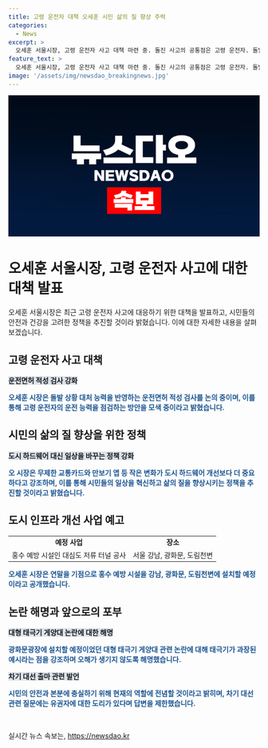 ```yaml
---
title: 고령 운전자 대책 오세훈 시민 삶의 질 향상 주력
categories:
  - News
excerpt: >
  오세훈 서울시장, 고령 운전자 사고 대책 마련 중. 돌진 사고의 공통점은 고령 운전자. 돌발상황 대처 능력 반영한 운전면허 적성 검사 방안 논의. 시민 삶의 질 높이는 무제한 교통카드 및 건강 앱 등 혁신적 정책 강조. 광화문 등 홍수 예방 시설 공사 예정. 대선 출마 관련 질문에 유권자에 대한 도리 강조.
feature_text: >
  오세훈 서울시장, 고령 운전자 사고 대책 마련 중. 돌진 사고의 공통점은 고령 운전자. 돌발상황 대처 능력 반영한 운전면허 적성 검사 방안 논의. 시민 삶의 질 높이는 무제한 교통카드 및 건강 앱 등 혁신적 정책 강조. 광화문 등 홍수 예방 시설 공사 예정. 대선 출마 관련 질문에 유권자에 대한 도리 강조.
image: '/assets/img/newsdao_breakingnews.jpg'
---
```


<p><img src="/assets/img/newsdao_breakingnews.jpg" alt="pcversion 속보" /></p>

<h1>오세훈 서울시장, 고령 운전자 사고에 대한 대책 발표</h1>

<p data-ke-size="size16">오세훈 서울시장은 최근 고령 운전자 사고에 대응하기 위한 대책을 발표하고, 시민들의 안전과 건강을 고려한 정책을 추진할 것이라 밝혔습니다. 이에 대한 자세한 내용을 살펴보겠습니다.</p>

<h2 data-ke-size="size26">고령 운전자 사고 대책</h2>

<p><b><span style="background-color: #21538527;">운전면허 적성 검사 강화</span></b></p>

<p><b><span style="color: #1a5490;">오세훈 시장은 돌발 상황 대처 능력을 반영하는 운전면허 적성 검사를 논의 중이며, 이를 통해 고령 운전자의 운전 능력을 점검하는 방안을 모색 중이라고 밝혔습니다.</span></b></p>

<h2 data-ke-size="size26">시민의 삶의 질 향상을 위한 정책</h2>

<p><b><span style="background-color: #21538527;">도시 하드웨어 대신 일상을 바꾸는 정책 강화</span></b></p>

<p><b><span style="color: #1a5490;">오 시장은 무제한 교통카드와 만보기 앱 등 작은 변화가 도시 하드웨어 개선보다 더 중요하다고 강조하며, 이를 통해 시민들의 일상을 혁신하고 삶의 질을 향상시키는 정책을 추진할 것이라고 밝혔습니다.</span></b></p>

<h2 data-ke-size="size26">도시 인프라 개선 사업 예고</h2>

<table>
  <tr>
    <td style="text-align: center; height: 17px;"><b>예정 사업</b></td>
    <td style="text-align: center; height: 17px;"><b>장소</b></td>
  </tr>
  <tr>
    <td>홍수 예방 시설인 대심도 저류 터널 공사</td>
    <td>서울 강남, 광화문, 도림천변</td>
  </tr>
</table>

<p><b><span style="color: #1a5490;">오세훈 시장은 연말을 기점으로 홍수 예방 시설을 강남, 광화문, 도림천변에 설치할 예정이라고 공개했습니다.</span></b></p>

<h2 data-ke-size="size26">논란 해명과 앞으로의 포부</h2>

<p><b><span style="background-color: #21538527;">대형 태극기 게양대 논란에 대한 해명</span></b></p>

<p><b><span style="color: #1a5490;">광화문광장에 설치할 예정이었던 대형 태극기 게양대 관련 논란에 대해 태극기가 과장된 예시라는 점을 강조하며 오해가 생기지 않도록 해명했습니다.</span></b></p>

<p><b><span style="background-color: #21538527;">차기 대선 출마 관련 발언</span></b></p>

<p><b><span style="color: #1a5490;">시민의 안전과 본분에 충실하기 위해 현재의 역할에 전념할 것이라고 밝히며, 차기 대선 관련 질문에는 유권자에 대한 도리가 있다며 답변을 제한했습니다.</span></b></p>

<p data-ke-size="size16">&nbsp;</p>
실시간 뉴스 속보는, <a href="https://newsdao.kr" rel="dofollow">https://newsdao.kr</a>


